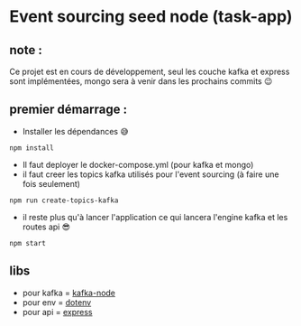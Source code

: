 # Event sourcing seed node (task-app)

## note :
Ce projet est en cours de développement, seul les couche kafka et express sont 
implémentées, mongo sera à venir dans les prochains commits 😉

## premier démarrage :

<ul>
    <li>
        Installer les dépendances 😅
    </li>
</ul>

```shell
npm install
```

<ul>
    <li>
        Il faut deployer le docker-compose.yml (pour kafka et mongo)
    </li>
    <li>
        il faut creer les topics kafka utilisés pour l'event sourcing
        (à faire une fois seulement)
    </li>
</ul>

```shell
npm run create-topics-kafka
```
<ul>
    <li>
        il reste plus qu'à lancer l'application ce qui lancera l'engine kafka et les routes api 😎
    </li>
</ul>

```shell
npm start
```

## libs

<ul>
    <li>pour kafka = <a href="https://www.npmjs.com/package/kafka-node?activeTab=readme">kafka-node</a></li>
    <li>pour env = <a href="https://www.npmjs.com/package/dotenv">dotenv</a></li>
    <li>pour api = <a href="https://www.npmjs.com/package/express">express</a></li>
</ul>

